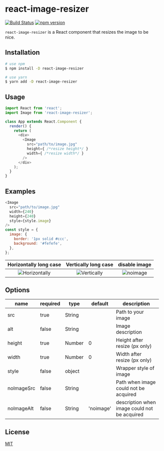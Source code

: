 # react-image-resizer

[![Build Status](https://travis-ci.org/sottar/react-image-resizer.svg?branch=master)](https://travis-ci.org/sottar/react-image-resizer)
[![npm version](https://badge.fury.io/js/react-image-resizer.svg)](https://badge.fury.io/js/react-image-resizer)

`react-image-resizer` is a React component that resizes the image to be nice.

## Installation

```sh
# use npm
$ npm install -D react-image-resizer

# use yarn
$ yarn add -D react-image-resizer
```

## Usage

```javascript
import React from 'react';
import Image from 'react-image-resizer';

class App extends React.Component {
  render() {
    return (
      <div>
        <Image
          src="path/to/image.jpg"
          height={ /*resize height*/ }
          width={ /*resize width*/ }
        />
      </div>
    );
  }
}
```

## Examples

``` javascript
<Image
  src="path/to/image.jpg"
  width={240}
  height={240}
  style={style.image}
/>
const style = {
  image: {
    border: '1px solid #ccc',
    background: '#fefefe',
  },
};
```

Horizontally long case | Vertically long case | disable image
:---:|:---:|:---:
![Horizontally](example-images/horizontally.png) | ![Vertically](example-images/vertically.png) | ![noimage](example-images/noimage.png)


## Options

name | required | type | default | description
---|---|---|---|---
src | true | String |  | Path to your image
alt | false | String |  | Image description
height | true | Number | 0 | Height after resize (px only)
width | true | Number | 0 | Width after resize (px only)
style | false | object |  | Wrapper style of image
noImageSrc | false | String |  | Path when image could not be acquired
noImageAlt | false | String | 'noimage' | description when image could not be acquired


## License

[MIT](https://github.com/sottar/react-image-resizer/blob/master/LICENSE)
